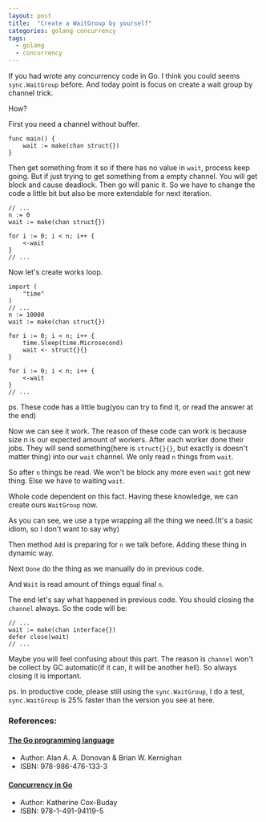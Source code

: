 ```yaml
---
layout: post
title:  "Create a WaitGroup by yourself"
categories: golang concurrency
tags:
  - golang
  - concurrency
---
```


If you had wrote any concurrency code in Go.
I think you could seems `sync.WaitGroup` before.
And today point is focus on create a wait group by channel trick.

How?

First you need a channel without buffer.

```golang
func main() {
    wait := make(chan struct{})
}
```

Then get something from it so if there has no value in `wait`, process keep going.
But if just trying to get something from a empty channel. You will get block and cause deadlock.
Then go will panic it. So we have to change the code a little bit but also be more extendable for next iteration.

```golang
// ...
n := 0
wait := make(chan struct{})

for i := 0; i < n; i++ {
    <-wait
}
// ...
```

Now let's create works loop.

```golang
import (
    "time"
)
// ...
n := 10000
wait := make(chan struct{})

for i := 0; i < n; i++ {
    time.Sleep(time.Microsecond)
    wait <- struct{}{}
}

for i := 0; i < n; i++ {
    <-wait
}
// ...
```

ps. These code has a little bug(you can try to find it, or read the answer at the end)

Now we can see it work. The reason of these code can work is because size n is our expected amount of workers.
After each worker done their jobs. They will send something(here is `struct{}{}`, but exactly is doesn't matter thing) into our `wait` channel.
We only read `n` things from `wait`.

So after `n` things be read. We won't be block any more even `wait` got new thing. Else we have to waiting `wait`.

Whole code dependent on this fact.
Having these knowledge, we can create ours `WaitGroup` now.

<script src="https://gist.github.com/dannypsnl/da6eee69239111ef025a6f00bf73faaf.js"></script>

As you can see, we use a type wrapping all the thing we need.(It's a basic idiom, so I don't want to say why)

Then method `Add` is preparing for `n` we talk before. Adding these thing in dynamic way.

Next `Done` do the thing as we manually do in previous code.

And `Wait` is read amount of things equal final `n`.

The end let's say what happened in previous code. You should closing the `channel` always.
So the code will be:

```golang
// ...
wait := make(chan interface{})
defer close(wait)
// ...
```

Maybe you will feel confusing about this part. The reason is `channel` won't be collect by GC automatic(if it can, it will be another hell). So always closing it is important.

ps. In productive code, please still using the `sync.WaitGroup`, I do a test, `sync.WaitGroup` is 25% faster than the version you see at here.

### References:

#### [The Go programming language](http://www.gopl.io/)
- Author: Alan A. A. Donovan & Brian W. Kernighan
- ISBN: 978-986-476-133-3

#### [Concurrency in Go](http://shop.oreilly.com/product/0636920046189.do)
- Author: Katherine Cox-Buday
- ISBN: 978-1-491-94119-5